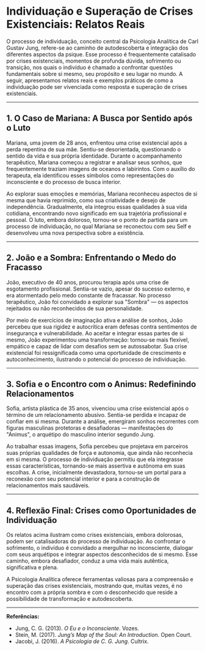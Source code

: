 
# Individuação e Superação de Crises Existenciais: Relatos Reais

O processo de individuação, conceito central da Psicologia Analítica de Carl Gustav Jung, refere-se ao caminho de autodescoberta e integração dos diferentes aspectos da psique. Esse processo é frequentemente catalisado por crises existenciais, momentos de profunda dúvida, sofrimento ou transição, nos quais o indivíduo é chamado a confrontar questões fundamentais sobre si mesmo, seu propósito e seu lugar no mundo. A seguir, apresentamos relatos reais e exemplos práticos de como a individuação pode ser vivenciada como resposta e superação de crises existenciais.

---

## 1. O Caso de Mariana: A Busca por Sentido após o Luto

Mariana, uma jovem de 28 anos, enfrentou uma crise existencial após a perda repentina de sua mãe. Sentiu-se desorientada, questionando o sentido da vida e sua própria identidade. Durante o acompanhamento terapêutico, Mariana começou a registrar e analisar seus sonhos, que frequentemente traziam imagens de oceanos e labirintos. Com o auxílio do terapeuta, ela identificou esses símbolos como representações do inconsciente e do processo de busca interior.

Ao explorar suas emoções e memórias, Mariana reconheceu aspectos de si mesma que havia reprimido, como sua criatividade e desejo de independência. Gradualmente, ela integrou essas qualidades à sua vida cotidiana, encontrando novo significado em sua trajetória profissional e pessoal. O luto, embora doloroso, tornou-se o ponto de partida para um processo de individuação, no qual Mariana se reconectou com seu Self e desenvolveu uma nova perspectiva sobre a existência.

---

## 2. João e a Sombra: Enfrentando o Medo do Fracasso

João, executivo de 40 anos, procurou terapia após uma crise de esgotamento profissional. Sentia-se vazio, apesar do sucesso externo, e era atormentado pelo medo constante de fracassar. No processo terapêutico, João foi convidado a explorar sua "Sombra" — os aspectos rejeitados ou não reconhecidos de sua personalidade.

Por meio de exercícios de imaginação ativa e análise de sonhos, João percebeu que sua rigidez e autocrítica eram defesas contra sentimentos de insegurança e vulnerabilidade. Ao aceitar e integrar essas partes de si mesmo, João experimentou uma transformação: tornou-se mais flexível, empático e capaz de lidar com desafios sem se autossabotar. Sua crise existencial foi ressignificada como uma oportunidade de crescimento e autoconhecimento, ilustrando o potencial do processo de individuação.

---

## 3. Sofia e o Encontro com o Animus: Redefinindo Relacionamentos

Sofia, artista plástica de 35 anos, vivenciou uma crise existencial após o término de um relacionamento abusivo. Sentia-se perdida e incapaz de confiar em si mesma. Durante a análise, emergiram sonhos recorrentes com figuras masculinas protetoras e desafiadoras — manifestações do "Animus", o arquétipo do masculino interior segundo Jung.

Ao trabalhar essas imagens, Sofia percebeu que projetava em parceiros suas próprias qualidades de força e autonomia, que ainda não reconhecia em si mesma. O processo de individuação permitiu que ela integrasse essas características, tornando-se mais assertiva e autônoma em suas escolhas. A crise, inicialmente devastadora, tornou-se um portal para a reconexão com seu potencial interior e para a construção de relacionamentos mais saudáveis.

---

## 4. Reflexão Final: Crises como Oportunidades de Individuação

Os relatos acima ilustram como crises existenciais, embora dolorosas, podem ser catalisadoras do processo de individuação. Ao confrontar o sofrimento, o indivíduo é convidado a mergulhar no inconsciente, dialogar com seus arquétipos e integrar aspectos desconhecidos de si mesmo. Esse caminho, embora desafiador, conduz a uma vida mais autêntica, significativa e plena.

A Psicologia Analítica oferece ferramentas valiosas para a compreensão e superação das crises existenciais, mostrando que, muitas vezes, é no encontro com a própria sombra e com o desconhecido que reside a possibilidade de transformação e autodescoberta.

---

**Referências:**

- Jung, C. G. (2013). *O Eu e o Inconsciente*. Vozes.
- Stein, M. (2017). *Jung’s Map of the Soul: An Introduction*. Open Court.
- Jacobi, J. (2016). *A Psicologia de C. G. Jung*. Cultrix.
```
